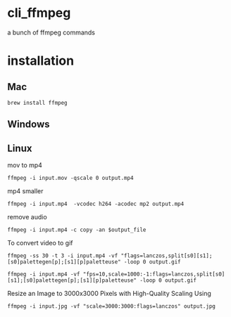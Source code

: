 # cli_ffmpeg
a bunch of ffmpeg commands

# installation 

## Mac 

    brew install ffmpeg

## Windows 


## Linux 


mov to mp4 

    ffmpeg -i input.mov -qscale 0 output.mp4

mp4 smaller 

    ffmpeg -i input.mp4  -vcodec h264 -acodec mp2 output.mp4

remove audio

    ffmpeg -i input.mp4 -c copy -an $output_file

To convert video to gif 
  
    ffmpeg -ss 30 -t 3 -i input.mp4 -vf "flags=lanczos,split[s0][s1];[s0]palettegen[p];[s1][p]paletteuse" -loop 0 output.gif
    
    ffmpeg -i input.mp4 -vf "fps=10,scale=1000:-1:flags=lanczos,split[s0][s1];[s0]palettegen[p];[s1][p]paletteuse" -loop 0 output.gif


Resize an Image to 3000x3000 Pixels with High-Quality Scaling Using

    ffmpeg -i input.jpg -vf "scale=3000:3000:flags=lanczos" output.jpg

  
